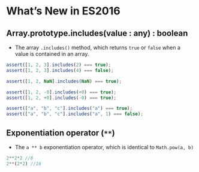 # What’s New in ES2016

## Array.prototype.includes(value : any) : boolean

- The array `.includes()` method, which returns `true` or `false` when a value is contained in an array.

```js
assert([1, 2, 3].includes(2) === true);
assert([1, 2, 3].includes(4) === false);

assert([1, 2, NaN].includes(NaN) === true);

assert([1, 2, -0].includes(+0) === true);
assert([1, 2, +0].includes(-0) === true);

assert(["a", "b", "c"].includes("a") === true);
assert(["a", "b", "c"].includes("a", 1) === false);
```

## Exponentiation operator (`**`)

- The `a ** b` exponentiation operator, which is identical to `Math.pow(a, b)`

```js
2**2*2 //8
2**(2*2) //16
```